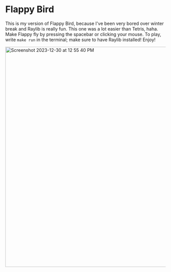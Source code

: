 # Flappy Bird
This is my version of Flappy Bird, because I've been very bored over winter break and Raylib is really fun. This one was a lot easier than Tetris, haha.
Make Flappy fly by pressing the spacebar or clicking your mouse.
To play, write `make run` in the terminal; make sure to have Raylib installed! Enjoy!

<img width="693" alt="Screenshot 2023-12-30 at 12 55 40 PM" src="https://github.com/rolando314/Flappy/assets/108008208/87d06299-f768-48cd-bc28-dfc33a57672c">
